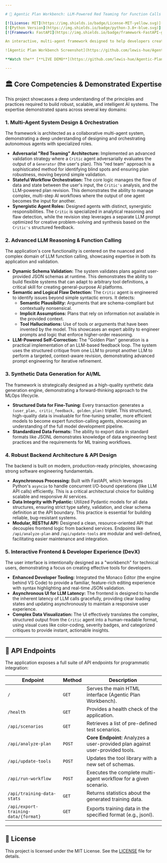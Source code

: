 ```yaml
---

# 🤖 Agentic Plan Workbench: LLM-Powered Red Teaming for Function Calls

[![License: MIT](https://img.shields.io/badge/License-MIT-yellow.svg)](https://opensource.org/licenses/MIT)
[![Python Version](https://img.shields.io/badge/python-3.8+-blue.svg)](https://www.python.org/downloads/)
[![Framework: FastAPI](https://img.shields.io/badge/framework-FastAPI-green.svg)](https://fastapi.tiangolo.com/)

An interactive, multi-agent framework designed to help developers create, validate, and refine LLM function-calling plans. **You define the tools and the plan, and our LLM agents act as your expert red team**, providing critical feedback and generating an optimized "Golden Plan." This project serves as a demonstration of advanced competencies in AI engineering, multi-agent system design, and full-stack application development.

![Agentic Plan Workbench Screenshot](https://github.com/lewis-hue/Agentic-Plan-Workbench/blob/main/Agentic%20Workbench.png)

**Watch the** [**LIVE DEMO**](https://github.com/lewis-hue/Agentic-Plan-Workbench/blob/main/Agentic%20Plan%20Workbench-2.mp4)

---
```


## 🏛️ Core Competencies & Demonstrated Expertise

This project showcases a deep understanding of the principles and practices required to build robust, scalable, and intelligent AI systems. The expertise demonstrated spans across several key domains:

### 1. Multi-Agent System Design & Orchestration
The framework is architected as a collaborative multi-agent system, demonstrating a deep understanding of designing and orchestrating autonomous agents with specialized roles.

*   **Adversarial "Red Teaming" Architecture:** Implemented an advanced validation strategy where a `Critic` agent adversarially evaluates the output of a `Generator` (the user's plan). This "red team" approach is a sophisticated method for identifying blind spots and ensuring plan robustness, moving beyond simple validation.
*   **Stateful Workflow Orchestration:** The core logic manages the flow of data and state between the user's input, the `Critic's` analysis, and the LLM-powered plan revision. This demonstrates the ability to manage complex, multi-step AI workflows where the output of one agent becomes the input for another.
*   **Synergistic Agent Roles:** Designed agents with distinct, synergistic responsibilities. The `Critic` is specialized in analytical reasoning and flaw detection, while the revision step leverages a separate LLM prompt optimized for creative problem-solving and synthesis based on the `Critic's` structured feedback.

### 2. Advanced LLM Reasoning & Function Calling
The application's core functionality is centered on the nuanced and complex domain of LLM function calling, showcasing expertise in both its application and validation.

*   **Dynamic Schema Validation:** The system validates plans against user-provided JSON schemas at runtime. This demonstrates the ability to build flexible systems that can adapt to arbitrary tool definitions, a critical skill for creating general-purpose AI platforms.
*   **Semantic and Logical Flaw Detection:** The `Critic` agent is engineered to identify issues beyond simple syntactic errors. It detects:
    *   **Semantic Plausibility:** Arguments that are schema-compliant but contextually nonsensical.
    *   **Implicit Assumptions:** Plans that rely on information not available in the provided context.
    *   **Tool Hallucinations:** Use of tools or arguments that have been invented by the model.
    This showcases an expert ability to engineer prompts and logic that enforce higher-order reasoning.
*   **LLM-Powered Self-Correction:** The "Golden Plan" generation is a practical implementation of an LLM-based feedback loop. The system uses the structured critique from one LLM to prompt another LLM to perform a targeted, context-aware revision, demonstrating advanced prompt engineering for iterative refinement.

### 3. Synthetic Data Generation for AI/ML
The framework is strategically designed as a high-quality synthetic data generation engine, demonstrating a forward-thinking approach to the MLOps lifecycle.

*   **Structured Data for Fine-Tuning:** Every transaction generates a `(user_plan, critic_feedback, golden_plan)` triplet. This structured, high-quality data is invaluable for fine-tuning smaller, more efficient models to become expert function-calling agents, showcasing an understanding of the full model development pipeline.
*   **Standardized Data Formats:** The ability to export data in standard formats like JSONL demonstrates knowledge of data engineering best practices and the requirements for ML training workflows.

### 4. Robust Backend Architecture & API Design
The backend is built on modern, production-ready principles, showcasing strong software engineering fundamentals.

*   **Asynchronous Processing:** Built with FastAPI, which leverages Python's `asyncio` to handle concurrent I/O-bound operations (like LLM API calls) efficiently. This is a critical architectural choice for building scalable and responsive AI services.
*   **Data Integrity with Pydantic:** Utilized Pydantic models for all data structures, ensuring strict type safety, validation, and clear schema definition at the API boundary. This practice is essential for building reliable, bug-resistant systems.
*   **Modular, RESTful API:** Designed a clean, resource-oriented API that decouples frontend logic from backend services. Endpoints like `/api/analyze-plan` and `/api/update-tools` are modular and well-defined, facilitating easier maintenance and integration.

### 5. Interactive Frontend & Developer Experience (DevX)
The user interface is intentionally designed as a "workbench" for technical users, demonstrating a focus on creating effective tools for developers.

*   **Enhanced Developer Tooling:** Integrated the Monaco Editor (the engine behind VS Code) to provide a familiar, feature-rich editing experience with syntax highlighting and real-time JSON validation.
*   **Asynchronous UI for LLM Latency:** The frontend is designed to handle the inherent latency of LLM calls gracefully, providing clear loading states and updating asynchronously to maintain a responsive user experience.
*   **Complex Data Visualization:** The UI effectively translates the complex, structured output from the `Critic` agent into a human-readable format, using visual cues like color-coding, severity badges, and categorized critiques to provide instant, actionable insights.

---

## 📡 API Endpoints

The application exposes a full suite of API endpoints for programmatic integration:

| Endpoint | Method | Description |
|---|---|---|
| `/` | `GET` | Serves the main HTML interface (Agentic Plan Workbench). |
| `/health` | `GET` | Provides a health check of the application. |
| `/api/scenarios` | `GET` | Retrieves a list of pre-defined test scenarios. |
| `/api/analyze-plan`| `POST` | **Core Endpoint:** Analyzes a user-provided plan against user-provided tools. |
| `/api/update-tools`| `POST` | Updates the tool library with a new set of schemas. |
| `/api/run-workflow`| `POST` | Executes the complete multi-agent workflow for a given scenario.|
| `/api/training-data-stats`| `GET` | Returns statistics about the generated training data. |
| `/api/export-training-data/{format}` | `GET` | Exports training data in the specified format (e.g., jsonl).|

---

## 📄 License

This project is licensed under the MIT License. See the [LICENSE](https://opensource.org/licenses/MIT) file for details.
